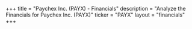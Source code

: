 +++
title = "Paychex Inc. (PAYX) - Financials"
description = "Analyze the Financials for Paychex Inc. (PAYX)"
ticker = "PAYX"
layout = "financials"
+++

